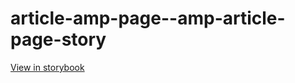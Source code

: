 # article-amp-page--amp-article-page-story

[View in storybook](https://raw.githack.com/Independent-Digital-News-and-Media-Ltd/indy100-pwamp-sb/PR-598-sb/index.html?path=/story/article-amp-page--amp-article-page-story)